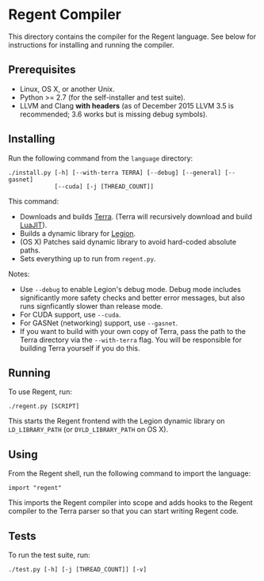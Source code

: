 # Regent Compiler

This directory contains the compiler for the Regent language. See
below for instructions for installing and running the compiler.

## Prerequisites

  * Linux, OS X, or another Unix.
  * Python >= 2.7 (for the self-installer and test suite).
  * LLVM and Clang **with headers** (as of December 2015 LLVM 3.5 is
    recommended; 3.6 works but is missing debug symbols).

## Installing

Run the following command from the `language` directory:

    ./install.py [-h] [--with-terra TERRA] [--debug] [--general] [--gasnet]
                 [--cuda] [-j [THREAD_COUNT]]

This command:

  * Downloads and builds [Terra](http://terralang.org/). (Terra will
    recursively download and build [LuaJIT](http://luajit.org/)).
  * Builds a dynamic library for [Legion](http://legion.stanford.edu/).
  * (OS X) Patches said dynamic library to avoid hard-coded absolute paths.
  * Sets everything up to run from `regent.py`.

Notes:

  * Use `--debug` to enable Legion's debug mode. Debug mode includes
    significantly more safety checks and better error messages, but
    also runs signficantly slower than release mode.
  * For CUDA support, use `--cuda`.
  * For GASNet (networking) support, use `--gasnet`.
  * If you want to build with your own copy of Terra, pass the path to
    the Terra directory via the `--with-terra` flag. You will be
    responsible for building Terra yourself if you do this.

## Running

To use Regent, run:

    ./regent.py [SCRIPT]

This starts the Regent frontend with the Legion dynamic library on
`LD_LIBRARY_PATH` (or `DYLD_LIBRARY_PATH` on OS X).

## Using

From the Regent shell, run the following command to import the
language:

    import "regent"

This imports the Regent compiler into scope and adds hooks to the
Regent compiler to the Terra parser so that you can start writing
Regent code.

## Tests

To run the test suite, run:

    ./test.py [-h] [-j [THREAD_COUNT]] [-v]
